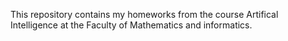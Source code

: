 This repository contains my homeworks from the course Artifical Intelligence at the Faculty of Mathematics and informatics.